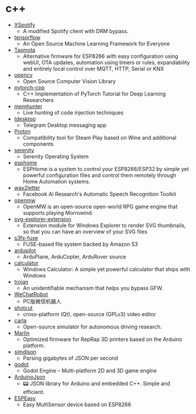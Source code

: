 # c++
- [XSpotify](https://github.com/meik97/XSpotify)
  - A modified Spotify client with DRM bypass.
- [tensorflow](https://github.com/tensorflow/tensorflow)
  - An Open Source Machine Learning Framework for Everyone
- [Tasmota](https://github.com/arendst/Tasmota)
  - Alternative firmware for ESP8266 with easy configuration using webUI, OTA updates, automation using timers or rules, expandability and entirely local control over MQTT, HTTP, Serial or KNX
- [opencv](https://github.com/opencv/opencv)
  - Open Source Computer Vision Library
- [pytorch-cpp](https://github.com/prabhuomkar/pytorch-cpp)
  - C++ Implementation of PyTorch Tutorial for Deep Learning Researchers
- [memhunter](https://github.com/marcosd4h/memhunter)
  - Live hunting of code injection techniques
- [tdesktop](https://github.com/telegramdesktop/tdesktop)
  - Telegram Desktop messaging app
- [Proton](https://github.com/ValveSoftware/Proton)
  - Compatibility tool for Steam Play based on Wine and additional components
- [serenity](https://github.com/SerenityOS/serenity)
  - Serenity Operating System
- [esphome](https://github.com/esphome/esphome)
  - ESPHome is a system to control your ESP8266/ESP32 by simple yet powerful configuration files and control them remotely through Home Automation systems.
- [wav2letter](https://github.com/facebookresearch/wav2letter)
  - Facebook AI Research's Automatic Speech Recognition Toolkit
- [openmw](https://github.com/OpenMW/openmw)
  - OpenMW is an open-source open-world RPG game engine that supports playing Morrowind.
- [svg-explorer-extension](https://github.com/tibold/svg-explorer-extension)
  - Extension module for Windows Explorer to render SVG thumbnails, so that you can have an overview of your SVG files
- [s3fs-fuse](https://github.com/s3fs-fuse/s3fs-fuse)
  - FUSE-based file system backed by Amazon S3
- [ardupilot](https://github.com/ArduPilot/ardupilot)
  - ArduPlane, ArduCopter, ArduRover source
- [calculator](https://github.com/microsoft/calculator)
  - Windows Calculator: A simple yet powerful calculator that ships with Windows
- [trojan](https://github.com/trojan-gfw/trojan)
  - An unidentifiable mechanism that helps you bypass GFW.
- [WeChatRobot](https://github.com/TonyChen56/WeChatRobot)
  - PC版微信机器人
- [shotcut](https://github.com/mltframework/shotcut)
  - cross-platform (Qt), open-source (GPLv3) video editor
- [carla](https://github.com/carla-simulator/carla)
  - Open-source simulator for autonomous driving research.
- [Marlin](https://github.com/MarlinFirmware/Marlin)
  - Optimized firmware for RepRap 3D printers based on the Arduino platform.
- [simdjson](https://github.com/lemire/simdjson)
  - Parsing gigabytes of JSON per second
- [godot](https://github.com/godotengine/godot)
  - Godot Engine – Multi-platform 2D and 3D game engine
- [ArduinoJson](https://github.com/bblanchon/ArduinoJson)
  - 📟 JSON library for Arduino and embedded C++. Simple and efficient.
- [ESPEasy](https://github.com/letscontrolit/ESPEasy)
  - Easy MultiSensor device based on ESP8266
